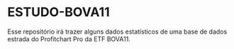 # ESTUDO-BOVA11
Esse repositório irá trazer alguns dados estatísticos de uma base de dados estrada do Profitchart Pro da ETF BOVA11.
